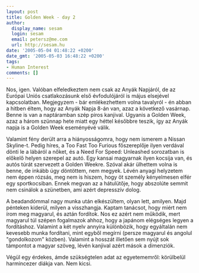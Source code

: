 ```yaml
---
layout: post
title: Golden Week - day 2
author:
  display_name: sesam
  login: sesam
  email: petersz@me.com
  url: http://sesam.hu
date: '2005-05-04 01:48:22 +0200'
date_gmt: '2005-05-03 16:48:22 +0200'
tags:
- Human Interest
comments: []
---
```


Nos, igen. Valóban elfeledkeztem nem csak az Anyák Napjáról, de az Európai Uniós csatlakozásunk első évfodulójáról is május elsejével kapcsolatban. Megjegyzem - bár emlékezhettem volna tavalyról - én abban a hitben éltem, hogy az Anyák Napja 8-án van, azaz a következő vasárnap. Benne is van a naptáramban szép piros kanjival. Ugyanis a Golden Week, azaz a három szünnap hete miatt egy héttel későbbre teszik, így az Anyák napja is a Golden Week eseményévé válik.

Valamint fény derült arra a hiányosságomra, hogy nem ismerem a Nissan Skyline-t. Pedig híres, a Too Fast Too Furious főszereplője ilyen verdával dönti le a lábáról a nőket, és a Need For Speed: Unleashed sorozatban is előkelő helyen szerepel az autó. Egy kansai magyarnak ilyen kocsija van, és autós túrát szervezett a Golden Weekre. Szóval akár ülhettem volna is benne, de inkább úgy döntöttem, nem megyek. Lévén anyagi helyzetem nem éppen rózsás, meg nem is hiszem, hogy öt személy kényelmesen elfér egy sportkocsiban. Ennek megvan az a hátulütője, hogy abszolúte semmit nem csinálok a szünetben, ami azért depresszív dolog.

A beadandómmal nagy munka után elkészültem, olyan lett, amilyen. Majd pénteken kiderül, milyen a visszhangja. Kaptam tanácsot, hogy miért nem írom meg magyarul, és aztán fordítok. Nos ez azért nem működik, mert magyarul túl szépen fogalmazok ahhoz, hogy a japánom elégséges legyen a fordításhoz. Valamint a két nyelv annyira különbözik, hogy egyáltalán nem kevesebb munka fordítani, mint egyből megírni (persze magyarul és angolul "gondolkozom" közben). Valamint a hosszát illetően sem nyújt sok támpontot a magyar szöveg, lévén kanjival azért mások a dimenziók.

Végül egy érdekes, ámde szükségtelen adat az egyetememről: körülbelül harmincezer diákja van. Nem kicsi.
